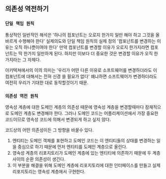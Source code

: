 ## 의존성 역전하기


### `단일 책임 원칙`

통상적인 일반적인 해석은 '하나의 컴포넌트는 오로지 한가지 일만 해야 하고 그것을 올바르게 수행해야 한다'
실제의도와 단일 책임 원칙의 실제 정의 '컴포넌트를 변경하는 이유는 오직 하나뿐이여야 한다'
만약 컴포넌트를 변경할 이유가 오로지 한가지라면 컴포넌트는 딱 한가지 일만하게 된다. 하지만 이보다 더 중요한 것은 변경할 이유가 오직 한가지라는 그 자체다.

아키텍쳐에서의 이의 의미는 '우리가 어떤 다른 이유로 소프트웨어를 변경하더라도 이 컴포넌트에 대해서는 전혀 신경 쓸 필요가 없다'
왜냐하면 소프트웨어가 변경하더라도 여전히 우리가 기대한 대로 동작할것이기 때문.

### `의존성 역전 원칙`
영속성 계층에 대한 도메인 계층의 의존성 때문에 영속성 계층을 변경할때마다 잠재적으로 도메인 계층도 변경해야 한다.
그러나 도메인 코드는 어플리케이션에서 가장 중요한 코드이므로 영속성 코드에 의해서 변경되게 하고 싶지 않다.

코드상의 어떤 의존성이든 그 방향을 바꿀수 있다.
1. 엔티티는 도메인 객체를 표현하고 도메인 코드는 이 엔티티들의 상태를 변경하는 일을 중심으로 하기 때문에 먼저 엔티티를 도메인 계층으로 올린다.
2. 영속성 계층의 리포지토리가 도메인 계층에 있는 엔티티에 의존하기 때문에 두 계층 사이의 순환 의존성이 생긴다.
3. 이 부분을 해결을 위해 도메인 계층에 리포지토리에 대한 인터페이스를 만들고 실제 리포지토리는 영속성 계층에서 구현한다.

